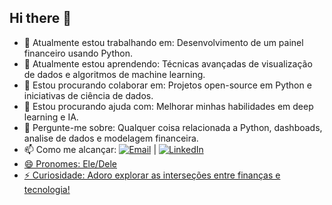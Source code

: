## Hi there 👋


- 🔭 Atualmente estou trabalhando em: Desenvolvimento de um painel financeiro usando Python.
- 🌱 Atualmente estou aprendendo: Técnicas avançadas de visualização de dados e algoritmos de machine learning.
- 👯 Estou procurando colaborar em: Projetos open-source em Python e iniciativas de ciência de dados.
- 🤔 Estou procurando ajuda com: Melhorar minhas habilidades em deep learning e IA.
- 💬 Pergunte-me sobre: Qualquer coisa relacionada a Python, dashboads, analise de dados e modelagem financeira.
- 📫 Como me alcançar: <a href="jeferson.jpa01@gmail.com"><img src="https://img.shields.io/badge/Gmail-D14836?style=for-the-badge&logo=gmail&logoColor=white" alt="Email"></a> | <a href="https://www.linkedin.com/in/jeferson-adornirio-ti/"><img 
      src="https://img.shields.io/badge/LinkedIn-0077B5?style=for-the-badge&logo=linkedin&logoColor=white" alt="LinkedIn">
- 😄 Pronomes: Ele/Dele
- ⚡ Curiosidade: Adoro explorar as interseções entre finanças e tecnologia!
